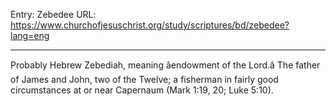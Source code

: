 Entry: Zebedee
URL: https://www.churchofjesuschrist.org/study/scriptures/bd/zebedee?lang=eng

---

Probably Hebrew Zebediah, meaning âendowment of the Lord.â The father of James and John, two of the Twelve; a fisherman in fairly good circumstances at or near Capernaum (Mark 1:19, 20; Luke 5:10).
